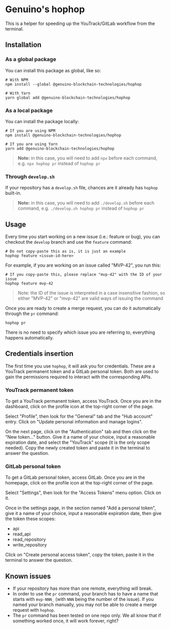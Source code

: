 # Genuino's hophop

This is a helper for speeding up the YouTrack/GitLab workflow from the terminal.

## Installation

### As a global package

You can install this package as global, like so:

```
# With NPM
npm install --global @genuino-blockchain-technologies/hophop

# With Yarn
yarn global add @genuino-blockchain-technologies/hophop
```

### As a local package

You can install the package locally:

```
# If you are using NPM
npm install @genuino-blockchain-technologies/hophop

# If you are using Yarn
yarn add @genuino-blockchain-technologies/hophop
```

> **Note:** in this case, you will need to add `npx` before each command, e.g. `npx hophop pr` instead of `hophop pr`

### Through `develop.sh`

If your repository has a `develop.sh` file, chances are it already has `hophop` built-in.

> **Note:** in this case, you will need to add `./develop.sh` before each command, e.g. `./develop.sh hophop pr` instead of `hophop pr`

## Usage

Every time you start working on a new issue (i.e.: feature or bug), you can checkout the `develop` branch and use the `feature` command:

```
# Do not copy-paste this as is, it is just an example
hophop feature <issue-id-here>
```

For example, if you are working on an issue called "MVP-42", you run this:

```
# If you copy-paste this, please replace "mvp-42" with the ID of your issue
hophop feature mvp-42
```

> Note: the ID of the issue is interpreted in a case insensitive fashion, so either "MVP-42" or "mvp-42" are valid ways of issuing the command

Once you are ready to create a merge request, you can do it automatically through the `pr` command:

```
hophop pr
```

There is no need to specify which issue you are referring to, everything happens automatically.

## Credentials insertion

The first time you use `hophop`, it will ask you for credentials. These are a YouTrack permanent token and a GitLab personal token. Both are used to gain the permissions required to interact with the corresponding APIs.

### YouTrack permanent token

To get a YouTrack permanent token, access YouTrack. Once you are in the dashboard, click on the profile icon at the top-right corner of the page.

Select "Profile", then look for the "General" tab and the "Hub account" entry. Click on "Update personal information and manage logins".

On the next page, click on the "Authentication" tab and then click on the "New token…" button. Give it a name of your choice, input a reasonable expiration date, and select the "YouTrack" scope (it is the only scope needed). Copy the newly created token and paste it in the terminal to answer the question.

### GitLab personal token

To get a GitLab personal token, access GitLab. Once you are in the homepage, click on the profile icon at the top-right corner of the page.

Select "Settings", then look for the "Access Tokens" menu option. Click on it.

Once in the settings page, in the section named "Add a personal token", give it a name of your choice, input a reasonable expiration date, then give the token these scopes:

- api
- read_api
- read_repository
- write_repository

Click on "Create personal access token", copy the token, paste it in the terminal to answer the question.

## Known issues

- If your repository has more than one remote, everything will break.
- In order to use the `pr` command, your branch has to have a name that starts with `mvp-NNN_` (with `NNN` being the number of the issue). If you named your branch manually, you may not be able to create a merge request with `hophop`.
- The `pr` command has been tested on one repo only. We all know that if something worked once, it will work forever, right?
